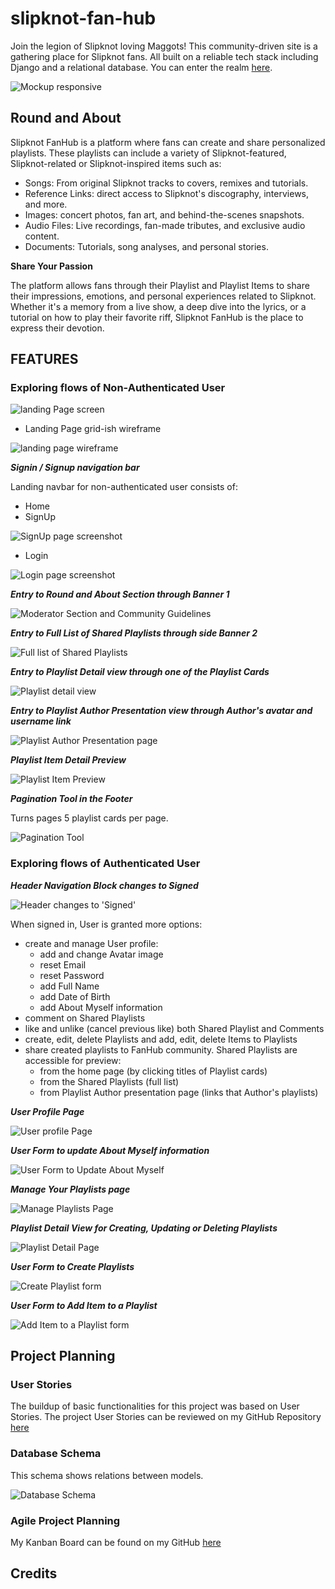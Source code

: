 # slipknot-fan-hub
Join the legion of Slipknot loving Maggots! This community-driven site is a gathering place for Slipknot fans. All built on a reliable tech stack including Django and a relational database.
You can enter the realm [here](https://slipknot-fan-hub-fe591bad3f33.herokuapp.com/).

![Mockup responsive](documentation/mockup-responsive.png)

## Round and About


Slipknot FanHub is a platform where fans can create and share personalized playlists. These playlists can include a variety of Slipknot-featured, Slipknot-related or Slipknot-inspired items such as:


- Songs: From original Slipknot tracks to covers, remixes and tutorials.
- Reference Links: direct access to Slipknot's discography, interviews, and more.
- Images: concert photos, fan art, and behind-the-scenes snapshots.
- Audio Files: Live recordings, fan-made tributes, and exclusive audio content.
- Documents: Tutorials, song analyses, and personal stories.

**Share Your Passion**

The platform allows fans through their Playlist and Playlist Items to share their impressions, emotions, and personal experiences related to Slipknot. Whether it's a memory from a live show, a deep dive into the lyrics, or a tutorial on how to play their favorite riff, Slipknot FanHub is the place to express their devotion.


## FEATURES

### Exploring flows of Non-Authenticated User

![landing Page screen](documentation/screens/home-desktop.png)

- Landing Page grid-ish wireframe

![landing page wireframe](documentation/screens/landing-wireframe.png)

*__Signin / Signup navigation bar__*

Landing navbar for non-authenticated user consists of:
- Home
- SignUp

![SignUp page screenshot](documentation/screens/signup-screen.png)

- Login

![Login page screenshot](documentation/screens/login-screenshot.png)

*__Entry to Round and About Section through Banner 1__*

![Moderator Section and Community Guidelines](documentation/screens/moderator-about-screen.png)


*__Entry to Full List of Shared Playlists through side Banner 2__*

![Full list of Shared Playlists](documentation/screens/full-list-playlists.png)

*__Entry to Playlist Detail view through one of the Playlist Cards__*

![Playlist detail view](documentation/screens/playlist-detail-non-auth.png)

*__Entry to Playlist Author Presentation view through Author's avatar and username link__*

![Playlist Author Presentation page](documentation/screens/author-profile-presentation.png)

*__Playlist Item Detail Preview__*

![Playlist Item Preview](documentation/screens/song-details-preview.png)

*__Pagination Tool in the Footer__*

Turns pages 5 playlist cards per page.

![Pagination Tool](documentation/screens/pagination-footer-landing.png)

### Exploring flows of Authenticated User

*__Header Navigation Block changes to Signed__*

![Header changes to 'Signed'](documentation/screens/authenticated/navbar-signed-change.png)

When signed in, User is granted more options:
- create and manage User profile: 
  - add and change Avatar image
  - reset Email
  - reset Password
  - add Full Name
  - add Date of Birth
  - add About Myself information  
- comment on Shared Playlists 
- like and unlike (cancel previous like) both Shared Playlist and Comments
- create, edit, delete Playlists and add, edit, delete Items to Playlists
- share created playlists to FanHub community. Shared Playlists are accessible for preview:
  - from the home page (by clicking titles of Playlist cards)
  - from the Shared Playlists (full list)
  - from Playlist Author presentation page (links that Author's playlists) 


*__User Profile Page__*

![User profile Page](documentation/screens/authenticated/user-profile-page.png)

*__User Form to update About Myself information__*

![User Form to Update About Myself](documentation/screens/authenticated/form-about-myself.png)


*__Manage Your Playlists page__*

![Manage Playlists Page](documentation/screens/authenticated/manage-playlists-view.png)

*__Playlist Detail View for Creating, Updating or Deleting Playlists__*

![Playlist Detail Page](documentation/screens/authenticated/welcome-to-rockville-playlist.png)

*__User Form to Create Playlists__*

![Create Playlist form](documentation/screens/authenticated/form-create-playlist.png)

*__User Form to Add Item to a Playlist__*

![Add Item to a Playlist form](documentation/screens/authenticated/form-add-items-to-playlist.png)

## Project Planning

### User Stories

The buildup of basic functionalities for this project was based on User Stories. 
The project User Stories can be reviewed on my GitHub Repository [here](https://github.com/Mykola-CI/slipknot-fan-hub/issues)

### Database Schema

This schema shows relations between models. 


![Database Schema](documentation/fanhub-data-schema.jpg)


### Agile Project Planning 

My Kanban Board can be found on my GitHub [here](https://github.com/users/Mykola-CI/projects/5)


## Credits



